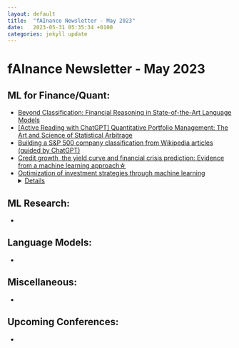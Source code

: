 ```yaml
---
layout: default
title:  "fAInance Newsletter - May 2023"
date:   2023-05-31 05:35:34 +0100 
categories: jekyll update
---
```


# fAInance Newsletter - May 2023
 
## ML for Finance/Quant:
- <a href="https://arxiv.org/abs/2305.01505">Beyond Classification: Financial Reasoning in State-of-the-Art Language Models</a>
- <a href="https://gmarti.gitlab.io//qfin/2023/05/28/qpm-stat-arb.html">[Active Reading with ChatGPT] Quantitative Portfolio Management: The Art and Science of Statistical Arbitrage</a>
- <a href="https://gmarti.gitlab.io//quant/2023/05/07/wikipedia-network-companies-sentence-transformers.html">Building a S&P 500 company classification from Wikipedia articles (guided by ChatGPT)</a>
- <a href="https://www.sciencedirect.com/science/article/abs/pii/S0022199623000594">Credit growth, the yield curve and financial crisis prediction: Evidence from a machine learning approach☆</a>
- <a href="https://www.cell.com/heliyon/pdf/S2405-8440(23)03362-5.pdf">Optimization of investment strategies through machine learning<details>this is  a summary</details></a>


## ML Research:
- 


## Language Models:
- 

## Miscellaneous:
- 

## Upcoming Conferences:
- 

